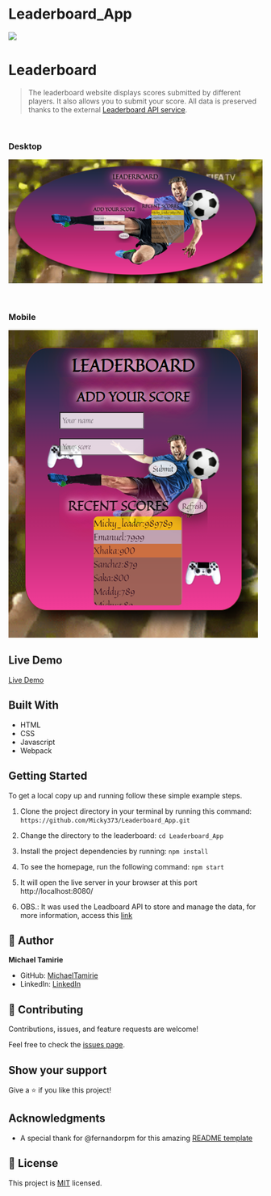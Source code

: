# Leaderboard_App

![](https://img.shields.io/badge/Microverse-blueviolet)

# Leaderboard

> The leaderboard website displays scores submitted by different players. It also allows you to submit your score. All data is preserved thanks to the external [Leaderboard API service](https://www.notion.so/microverse/Leaderboard-API-service-24c0c3c116974ac49488d4eb0267ade3).
<br>

### Desktop

![desktop screenshot](./images/Desktop_version.PNG)

<br>

### Mobile

![desktop screenshot](./images/Mobile_version.PNG)


## Live Demo
[Live Demo](https://micky373.github.io/Leaderboard_App/dist/)

## Built With

- HTML
- CSS
- Javascript
- Webpack


## Getting Started

To get a local copy up and running follow these simple example steps. 

1. Clone the project directory in your terminal by running this command:
`https://github.com/Micky373/Leaderboard_App.git`

2. Change the directory to the leaderboard:
`cd Leaderboard_App`

3. Install the project dependencies by running:
`npm install`

3. To see the homepage, run the following command:
`npm start`

4. It will open the live server in your browser at this port http://localhost:8080/

5. OBS.: It was used the Leadboard API to store and manage the data, for more information, access this [link](https://www.notion.so/microverse/Leaderboard-API-service-24c0c3c116974ac49488d4eb0267ade3)

## 👤 Author

**Michael Tamirie**

- GitHub: [MichaelTamirie](https://github.com/Micky373)
- LinkedIn: [LinkedIn](https://www.linkedin.com/in/michael-tamirie-288a331ab/)


## 🤝 Contributing

Contributions, issues, and feature requests are welcome!

Feel free to check the [issues page](https://github.com/Micky373/Leaderboard_App/issues).

## Show your support

Give a ⭐️ if you like this project!

## Acknowledgments

- A special thank for @fernandorpm for this amazing [README template](https://github.com/microverseinc/readme-template)

## 📝 License

This project is [MIT](./MIT.md) licensed.